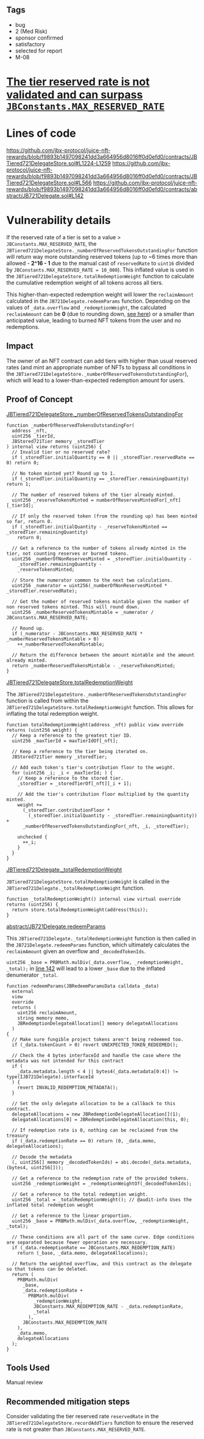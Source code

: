 ## Tags

- bug
- 2 (Med Risk)
- sponsor confirmed
- satisfactory
- selected for report
- M-08

# [The tier reserved rate is not validated and can surpass `JBConstants.MAX_RESERVED_RATE`](https://github.com/code-423n4/2022-10-juicebox-findings/issues/201) 

# Lines of code

https://github.com/jbx-protocol/juice-nft-rewards/blob/f9893b1497098241dd3a664956d8016ff0d0efd0/contracts/JBTiered721DelegateStore.sol#L1224-L1259
https://github.com/jbx-protocol/juice-nft-rewards/blob/f9893b1497098241dd3a664956d8016ff0d0efd0/contracts/JBTiered721DelegateStore.sol#L566
https://github.com/jbx-protocol/juice-nft-rewards/blob/f9893b1497098241dd3a664956d8016ff0d0efd0/contracts/abstract/JB721Delegate.sol#L142


# Vulnerability details

If the reserved rate of a tier is set to a value > `JBConstants.MAX_RESERVED_RATE`, the `JBTiered721DelegateStore._numberOfReservedTokensOutstandingFor` function will return way more outstanding reserved tokens (up to ~6 times more than allowed - **2^16 - 1** due to the manual cast of `reservedRate` to `uint16` divided by `JBConstants.MAX_RESERVED_RATE = 10_000`). This inflated value is used in the `JBTiered721DelegateStore.totalRedemptionWeight` function to calculate the cumulative redemption weight of all tokens across all tiers.

This higher-than-expected redemption weight will lower the `reclaimAmount` calculated in the `JB721Delegate.redeemParams` function. Depending on the values of `_data.overflow` and `_redemptionWeight`, the calculated `reclaimAmount` can be **0** (due to rounding down, [see here](https://github.com/jbx-protocol/juice-nft-rewards/blob/f9893b1497098241dd3a664956d8016ff0d0efd0/contracts/abstract/JB721Delegate.sol#L142)) or a smaller than anticipated value, leading to burned NFT tokens from the user and no redemptions.

## Impact

The owner of an NFT contract can add tiers with higher than usual reserved rates (and mint an appropriate number of NFTs to bypass all conditions in the `JBTiered721DelegateStore._numberOfReservedTokensOutstandingFor`), which will lead to a lower-than-expected redemption amount for users.

## Proof of Concept

[JBTiered721DelegateStore.\_numberOfReservedTokensOutstandingFor](https://github.com/jbx-protocol/juice-nft-rewards/blob/f9893b1497098241dd3a664956d8016ff0d0efd0/contracts/JBTiered721DelegateStore.sol#L1224-L1259)

```solidity
function _numberOfReservedTokensOutstandingFor(
  address _nft,
  uint256 _tierId,
  JBStored721Tier memory _storedTier
) internal view returns (uint256) {
  // Invalid tier or no reserved rate?
  if (_storedTier.initialQuantity == 0 || _storedTier.reservedRate == 0) return 0;

  // No token minted yet? Round up to 1.
  if (_storedTier.initialQuantity == _storedTier.remainingQuantity) return 1;

  // The number of reserved tokens of the tier already minted.
  uint256 _reserveTokensMinted = numberOfReservesMintedFor[_nft][_tierId];

  // If only the reserved token (from the rounding up) has been minted so far, return 0.
  if (_storedTier.initialQuantity - _reserveTokensMinted == _storedTier.remainingQuantity)
    return 0;

  // Get a reference to the number of tokens already minted in the tier, not counting reserves or burned tokens.
  uint256 _numberOfNonReservesMinted = _storedTier.initialQuantity -
    _storedTier.remainingQuantity -
    _reserveTokensMinted;

  // Store the numerator common to the next two calculations.
  uint256 _numerator = uint256(_numberOfNonReservesMinted * _storedTier.reservedRate);

  // Get the number of reserved tokens mintable given the number of non reserved tokens minted. This will round down.
  uint256 _numberReservedTokensMintable = _numerator / JBConstants.MAX_RESERVED_RATE;

  // Round up.
  if (_numerator - JBConstants.MAX_RESERVED_RATE * _numberReservedTokensMintable > 0)
    ++_numberReservedTokensMintable;

  // Return the difference between the amount mintable and the amount already minted.
  return _numberReservedTokensMintable - _reserveTokensMinted;
}
```

[JBTiered721DelegateStore.totalRedemptionWeight](https://github.com/jbx-protocol/juice-nft-rewards/blob/f9893b1497098241dd3a664956d8016ff0d0efd0/contracts/JBTiered721DelegateStore.sol#L566)

The `JBTiered721DelegateStore._numberOfReservedTokensOutstandingFor` function is called from within the `JBTiered721DelegateStore.totalRedemptionWeight` function. This allows for inflating the total redemption weight.

```solidity
function totalRedemptionWeight(address _nft) public view override returns (uint256 weight) {
  // Keep a reference to the greatest tier ID.
  uint256 _maxTierId = maxTierIdOf[_nft];

  // Keep a reference to the tier being iterated on.
  JBStored721Tier memory _storedTier;

  // Add each token's tier's contribution floor to the weight.
  for (uint256 _i; _i < _maxTierId; ) {
    // Keep a reference to the stored tier.
    _storedTier = _storedTierOf[_nft][_i + 1];

    // Add the tier's contribution floor multiplied by the quantity minted.
    weight +=
      (_storedTier.contributionFloor *
        (_storedTier.initialQuantity - _storedTier.remainingQuantity)) +
      _numberOfReservedTokensOutstandingFor(_nft, _i, _storedTier);

    unchecked {
      ++_i;
    }
  }
}
```

[JBTiered721Delegate.\_totalRedemptionWeight](https://github.com/jbx-protocol/juice-nft-rewards/blob/f9893b1497098241dd3a664956d8016ff0d0efd0/contracts/JBTiered721Delegate.sol#L712)

`JBTiered721DelegateStore.totalRedemptionWeight` is called in the `JBTiered721Delegate._totalRedemptionWeight` function.

```solidity
function _totalRedemptionWeight() internal view virtual override returns (uint256) {
  return store.totalRedemptionWeight(address(this));
}
```

[abstract/JB721Delegate.redeemParams](https://github.com/jbx-protocol/juice-nft-rewards/blob/f9893b1497098241dd3a664956d8016ff0d0efd0/contracts/abstract/JB721Delegate.sol#L139)

This `JBTiered721Delegate._totalRedemptionWeight` function is then called in the `JB721Delegate.redeemParams` function, which ultimately calculates the `reclaimAmount` given an overflow and `_decodedTokenIds`.

`uint256 _base = PRBMath.mulDiv(_data.overflow, _redemptionWeight, _total);` in [line 142](https://github.com/jbx-protocol/juice-nft-rewards/blob/f9893b1497098241dd3a664956d8016ff0d0efd0/contracts/abstract/JB721Delegate.sol#L142) will lead to a lower `_base` due to the inflated denumerator `_total`.

```solidity
function redeemParams(JBRedeemParamsData calldata _data)
  external
  view
  override
  returns (
    uint256 reclaimAmount,
    string memory memo,
    JBRedemptionDelegateAllocation[] memory delegateAllocations
  )
{
  // Make sure fungible project tokens aren't being redeemed too.
  if (_data.tokenCount > 0) revert UNEXPECTED_TOKEN_REDEEMED();

  // Check the 4 bytes interfaceId and handle the case where the metadata was not intended for this contract
  if (
    _data.metadata.length < 4 || bytes4(_data.metadata[0:4]) != type(IJB721Delegate).interfaceId
  ) {
    revert INVALID_REDEMPTION_METADATA();
  }

  // Set the only delegate allocation to be a callback to this contract.
  delegateAllocations = new JBRedemptionDelegateAllocation[](1);
  delegateAllocations[0] = JBRedemptionDelegateAllocation(this, 0);

  // If redemption rate is 0, nothing can be reclaimed from the treasury
  if (_data.redemptionRate == 0) return (0, _data.memo, delegateAllocations);

  // Decode the metadata
  (, uint256[] memory _decodedTokenIds) = abi.decode(_data.metadata, (bytes4, uint256[]));

  // Get a reference to the redemption rate of the provided tokens.
  uint256 _redemptionWeight = _redemptionWeightOf(_decodedTokenIds);

  // Get a reference to the total redemption weight.
  uint256 _total = _totalRedemptionWeight(); // @audit-info Uses the inflated total redemption weight

  // Get a reference to the linear proportion.
  uint256 _base = PRBMath.mulDiv(_data.overflow, _redemptionWeight, _total);

  // These conditions are all part of the same curve. Edge conditions are separated because fewer operation are necessary.
  if (_data.redemptionRate == JBConstants.MAX_REDEMPTION_RATE)
    return (_base, _data.memo, delegateAllocations);

  // Return the weighted overflow, and this contract as the delegate so that tokens can be deleted.
  return (
    PRBMath.mulDiv(
      _base,
      _data.redemptionRate +
        PRBMath.mulDiv(
          _redemptionWeight,
          JBConstants.MAX_REDEMPTION_RATE - _data.redemptionRate,
          _total
        ),
      JBConstants.MAX_REDEMPTION_RATE
    ),
    _data.memo,
    delegateAllocations
  );
}
```

## Tools Used

Manual review

## Recommended mitigation steps

Consider validating the tier reserved rate `reservedRate` in the `JBTiered721DelegateStore.recordAddTiers` function to ensure the reserved rate is not greater than `JBConstants.MAX_RESERVED_RATE`.

